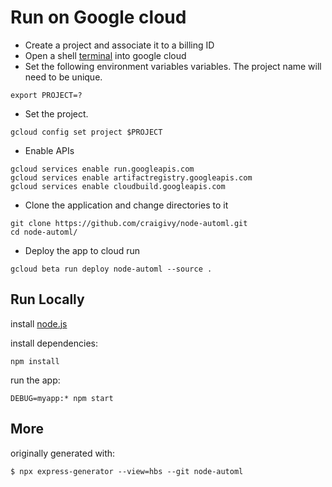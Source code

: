 

# Run on Google cloud
* Create a project and associate it to a billing ID
* Open a shell [terminal](https://shell.cloud.google.com/?show=terminal) into google cloud
* Set the following environment variables variables.  The project name will need to be unique.
```
export PROJECT=? 
```

* Set the project. 
```
gcloud config set project $PROJECT
```
* Enable APIs
```
gcloud services enable run.googleapis.com
gcloud services enable artifactregistry.googleapis.com
gcloud services enable cloudbuild.googleapis.com
```

* Clone the application and change directories to it
```
git clone https://github.com/craigivy/node-automl.git
cd node-automl/
```

* Deploy the app to cloud run
```
gcloud beta run deploy node-automl --source .
```




## Run Locally
install [node.js](https://nodejs.org/en/download/)

install dependencies:
```
npm install
```

run the app:
```
DEBUG=myapp:* npm start
```

## More

originally generated with:
```
$ npx express-generator --view=hbs --git node-automl
```

